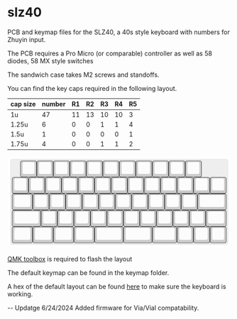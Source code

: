 # slz40
PCB and keymap files for the SLZ40, a 40s style keyboard with numbers for Zhuyin input.

The PCB requires a Pro Micro (or comparable) controller as well as 58 diodes, 58 MX style switches

The sandwich case takes M2 screws and standoffs.

You can find the key caps required in the following layout.

cap size | number | R1 | R2 | R3 | R4 | R5
-------|-------|-------|-------|------|------|-------|
1u | 47 | 11 | 13 | 10 | 10 | 3 |
1.25u | 6 | 0 | 0 | 1 | 1 | 4 |
1.5u | 1 | 0 | 0 | 0 | 0 | 1 |
1.75u | 4 | 0 | 0 | 1 | 1 | 2 |

![](slz40-layout.svg)

[QMK toolbox](https://docs.qmk.fm/#/) is required to flash the layout 

The default keymap can be found in the keymap folder.

A hex of the default layout can be found [here](slz40_default.hex) to make sure the keyboard is working.

--
Updatge 6/24/2024
Added firmware for Via/Vial compatability.
